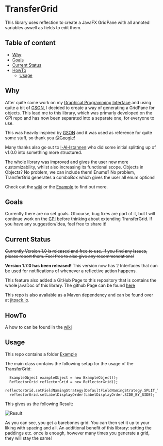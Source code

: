 # TransferGrid
This library uses reflection to create a JavaFX GridPane with all annoted variables aswell as fields to edit them.

## Table of content

- [Why](#Reasoning)
- [Goals](#Goals)
- [Current Status](#Current-Status)
- [HowTo](#HowTo)
  - [Usage](#Usage)

## Why

After quite some work on my [Graphical Programming Interface](https://github.com/FancyJavaStuff/GPI) and using quite a bit of [GSON](https://github.com/google/gson), I decided to create a way of generating a GridPane for objects. This lead me to this library, which was primarly developed on the GPI repo and has now been separated into a separate one, for everyone to use.

This was heavily inspired by [GSON](https://github.com/google/gson) and it was used as reference for quite some stuff, so thank you [@Google](https://github.com/google)!

Many thanks also go out to [I-Al-Istannen](https://github.com/I-Al-Istannen) who did some initial splitting up of v1.0.0 into something more structured.

The whole library was improved and gives the user now more customizability, whilst also increasing its functional scope. Objects in Objects? No problem, we can include them! Enums? No problem, TransferGrid generates a comboBox which gives the user all enum options!

Check out the [wiki](https://github.com/FancyJavaStuff/TransferGrid/wiki) or the [Example](https://github.com/FancyJavaStuff/TransferGrid/tree/master/src/main/java/Example) to find out more.
## Goals

Currently there are no set goals. Ofcourse, bug fixes are part of it, but I will continue work on the [GPI](https://github.com/FancyJavaStuff/GPI) before thinking about extending TransferGrid. If you have any suggestion/idea, feel free to share it!

## Current Status

~~Currently Version 1.0 is released and free to use. If you find any issues, please report them. Feel free to also give any recommendations!~~ 

**Version 1.7.0 has been released!**
This version now has 2 Interfaces that can be used for notifications of whenever a reflective action happens.

This feature also added a GitHub Page to this repository that is contains the whole javaDoc of this library. The github Page can be found [here](https://fancyjavastuff.github.io/TransferGrid/javaDoc/index.html)

This repo is also avaliable as a Maven dependency and can be found over at [jitpack.io](https://jitpack.io/#FancyJavaStuff/TransferGrid/v1.7.0).

## HowTo

A how to can be found in the [wiki](https://github.com/FancyJavaStuff/TransferGrid/wiki)

## Usage

This repo contains a folder [Example](https://github.com/FancyJavaStuff/TransferGrid/tree/master/src/main/java/Example)

The main class contains the following setup for the usage of the TransferGrid:
```
  ExampleObject exampleObject = new ExampleObject();
  ReflectorGrid reflectorGrid = new ReflectorGrid();
  reflectorGrid.setFieldNamingStrategy(DefaultFieldNamingStrategy.SPLIT_TO_CAPITALIZED_WORDS);
  reflectorGrid.setLabelDisplayOrder(LabelDisplayOrder.SIDE_BY_SIDE);
```

This gives us the following Result:

![Result](https://github.com/FancyJavaStuff/TransferGrid/blob/master/pictures/GeneratedGrid_v1_5_2_wiki_1.png)

As you can see, you get a barebones grid. You can then set it up to your liking with spacing and all. An additional benefit of this library: setting the paddings etc. once is enough, however many times you generate a grid, they will stay the same!
